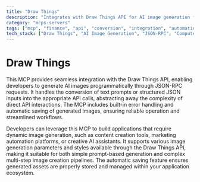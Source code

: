 ```yaml
---
title: "Draw Things"
description: "Integrates with Draw Things API for AI image generation from text prompts or JSON inputs with automatic saving and error handling."
category: "mcps-servers"
tags: ["mcp", "finance", "api", "conversion", "integration", "automation"]
tech_stack: ["Draw Things", "AI Image Generation", "JSON-RPC", "Computer Vision", "Creative Tools"]
---
```


# Draw Things

This MCP provides seamless integration with the Draw Things API, enabling developers to generate AI images programmatically through JSON-RPC requests. It handles the conversion of text prompts or structured JSON inputs into the appropriate API calls, abstracting away the complexity of direct API interactions. The MCP includes built-in error handling and automatic saving of generated images, ensuring reliable operation and streamlined workflows.

Developers can leverage this MCP to build applications that require dynamic image generation, such as content creation tools, marketing automation platforms, or creative AI assistants. It supports various image generation parameters and styles available through the Draw Things API, making it suitable for both simple prompt-based generation and complex multi-step image creation pipelines. The automatic saving feature ensures generated assets are properly stored and managed within your application ecosystem.
